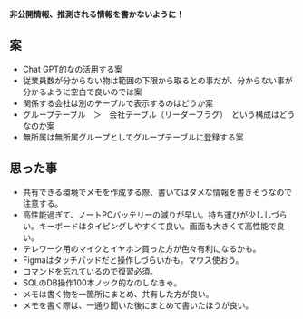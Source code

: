 **非公開情報、推測される情報を書かないように！**
## 案
* Chat GPT的なの活用する案
* 従業員数が分からない物は範囲の下限から取るとの事だが、分からない事が分かるように空白で良いのでは案
* 関係する会社は別のテーブルで表示するのはどうか案
* グループテーブル　＞　会社テーブル（リーダーフラグ）　という構成はどうなのか案
* 無所属は無所属グループとしてグループテーブルに登録する案
## 思った事
* 共有できる環境でメモを作成する際、書いてはダメな情報を書きそうなので注意する。
* 高性能過ぎて、ノートPCバッテリーの減りが早い。持ち運びが少ししづらい。キーボードはタイピングしやすくて良い。画面も大きくて高性能で良い。
* テレワーク用のマイクとイヤホン買った方が色々有利になるかも。
* Figmaはタッチパッドだと操作しづらいかも。マウス使おう。
* コマンドを忘れているので復習必須。
* SQLのDB操作100本ノック的なのしなきゃ。
* メモは書く物を一箇所にまとめ、共有した方が良い。
* メモを書く際は、一通り聞いた後にまとめて書いたほうが良い。
